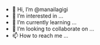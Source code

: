 - 👋 Hi, I’m @manailagigi
- 👀 I’m interested in ...
- 🌱 I’m currently learning ...
- 💞️ I’m looking to collaborate on ...
- 📫 How to reach me ...

<!---
manailagigi/manailagigi is a ✨ special ✨ repository because its `README.md` (this file) appears on your GitHub profile.
You can click the Preview link to take a look at your changes.
--->
